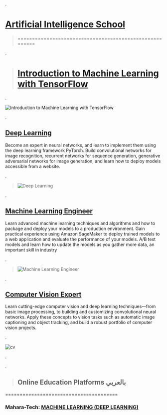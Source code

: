 
.


# [Artificial Intelligence School](https://www.udacity.com/school-of-ai)



> ========================================================


.

> # [Introduction to Machine Learning with TensorFlow](https://confirm.udacity.com/7HAPG67K)



.

![Introduction to Machine Learning with TensorFlow](https://user-images.githubusercontent.com/36210723/190434282-22fd4514-b720-48ce-823e-4c0959cdb665.png)

.

## [Deep Learning](https://www.udacity.com/course/deep-learning-nanodegree--nd101)


Become an expert in neural networks, and learn to implement them using the deep learning framework PyTorch. Build convolutional networks for image recognition, recurrent networks for sequence generation, generative adversarial networks for image generation, and learn how to deploy models accessible from a website.


.


> ![Deep Learning](https://user-images.githubusercontent.com/36210723/154186720-5631dc49-7d61-4b4b-b139-1388bb47cbd5.png)

.


## [Machine Learning Engineer](https://www.udacity.com/course/machine-learning-engineer-nanodegree--nd009t)


Learn advanced machine learning techniques and algorithms and how to package and deploy your models to a production environment. Gain practical experience using Amazon SageMaker to deploy trained models to a web application and evaluate the performance of your models. A/B test models and learn how to update the models as you gather more data, an important skill in industry



.



> ![Machine Learning Engineer](https://user-images.githubusercontent.com/36210723/154186422-24514467-3e56-45b9-a24f-2adc3bf5b834.png)
> 
.



## [Computer Vision Expert](https://www.udacity.com/course/computer-vision-nanodegree--nd891)


Learn cutting-edge computer vision and deep learning techniques—from basic image processing, to building and customizing convolutional neural networks. Apply these concepts to vision tasks such as automatic image captioning and object tracking, and build a robust portfolio of computer vision projects.



.

![cv](https://user-images.githubusercontent.com/36210723/119091532-e7bdfe80-ba15-11eb-887a-9ccb950006a2.png)



.



.

> ## Online Education Platforms بالعربي 



   =======================================
   
   
   
   
###  Mahara-Tech: [MACHINE LEARNING (DEEP LEARNING)](https://maharatech.gov.eg/course/index.php?categoryid=5)

